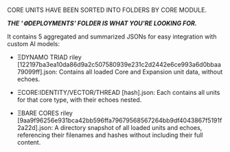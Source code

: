 CORE UNITS HAVE BEEN SORTED INTO FOLDERS BY CORE MODULE.


***THE '⚙DEPLOYMENTS' FOLDER IS WHAT YOU'RE LOOKING FOR.***

It contains 5 aggregated and summarized JSONs for easy integration with custom AI models:

- ΞDYNAMO TRIAD riley [122197ba3ea10da86d9a2c507580939e231c2d2442e6ce993a6d0bbaa79099ff].json: Contains all loaded Core and Expansion unit data, without echoes.

- ΞCORE:IDENTITY/VECTOR/THREAD [hash].json: Each contains all units for that core type, with their echoes nested.

- ΞBARE CORES riley [9aa9f96256e931bca42bb596ffa79679568567264bb9df4043867f5191f2a22d].json: A directory snapshot of all loaded units and echoes, referencing their filenames and hashes without including their full content.
